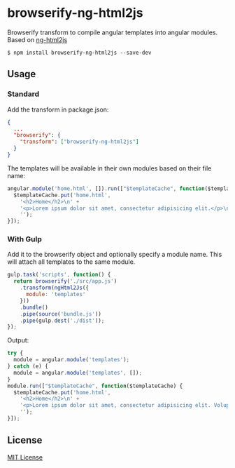# browserify-ng-html2js

Browserify transform to compile angular templates into angular modules. Based on [ng-html2js](https://github.com/yaru22/ng-html2js)

```
$ npm install browserify-ng-html2js --save-dev
```

## Usage

### Standard

Add the transform in package.json:
```JSON
{  
  ...
  "browserify": {
    "transform": ["browserify-ng-html2js"]
  }
}
```

The templates will be available in their own modules based on their file name:

```JavaScript
angular.module('home.html', []).run(["$templateCache", function($templateCache) {
  $templateCache.put('home.html',
    '<h2>Home</h2>\n' +
    '<p>Lorem ipsum dolor sit amet, consectetur adipisicing elit.</p>\n' +
    '');
}]);
```

### With Gulp

Add it to the browserify object and optionally specify a module name. This will attach all templates to the same module.

```JavaScript
gulp.task('scripts', function() {
  return browserify('./src/app.js')
    .transform(ngHtml2Js({
      module: 'templates'
    }))
    .bundle()
    .pipe(source('bundle.js'))
    .pipe(gulp.dest('./dist'));
});
```
Output:
```JavaScript
try {
  module = angular.module('templates');
} catch (e) {
  module = angular.module('templates', []);
}
module.run(["$templateCache", function($templateCache) {
  $templateCache.put('home.html',
    '<h2>Home</h2>\n' +
    '<p>Lorem ipsum dolor sit amet, consectetur adipisicing elit. Voluptate commodi, dolor vero. Temporibus eaque aliquam repudiandae dolore nemo, voluptas voluptatibus quod at officiis, voluptates adipisci pariatur expedita, quos ducimus inventore.</p>\n' +
    '');
}]);
```

## License

[MIT License](http://en.wikipedia.org/wiki/MIT_License)
